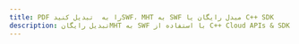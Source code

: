 ---title: PDF را به  تبدیل کنیدSWF، MHT به SWF مبدل رایگان یا C++ SDKdescription: تبدیل رایگانMHT به SWF با استفاده از C++ Cloud APIs & SDK همچنین اسناد PDF را در Cloud ایجاد، ویرایش و رندر کنید.---